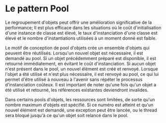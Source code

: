 # Le pattern Pool

Le regroupement d'objets peut offrir une amélioration significative de la performance; Il est plus efficace dans les situations où le coût d'initialisation d'une instance de classe est élevé, le taux d'instanciation d'une classe est élevé et le nombre d'instantiations utilisées à un moment donné est faible.

Le motif de conception de pool d'objets crée un ensemble d'objets qui peuvent être réutilisés. Lorsqu'un nouvel objet est nécessaire, il est demandé au pool. Si un objet précédemment préparé est disponible, il est retourné immédiatement, en évitant le coût d'instanciation. Si aucun objet n'est présent dans le pool, un nouvel élément est créé et renvoyé. Lorsque l'objet a été utilisé et n'est plus nécessaire, il est renvoyé au pool, ce qui lui permet d'être utilisé à nouveau à l'avenir sans répéter le processus d'instanciation coûteux. Il est important de noter qu'une fois qu'un objet a été utilisé et retourné, les références existantes deviendront invalides.

Dans certains pools d'objets, les ressources sont limitées, de sorte qu'un nombre maximum d'objets est spécifié. Si ce numéro est atteint et qu'un nouvel élément est demandé, une exception peut être lancée, ou le thread sera bloqué jusqu'à ce qu'un objet soit relancé dans le pool.